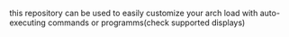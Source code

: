 this repository can be used to easily customize your arch load with auto-executing commands or programms(check supported displays)
